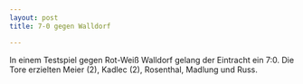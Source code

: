 ```yaml
---
layout: post
title: 7-0 gegen Walldorf

---
```


In einem Testspiel gegen Rot-Weiß Walldorf gelang der Eintracht ein 7:0. Die Tore erzielten Meier (2), Kadlec (2), Rosenthal, Madlung und Russ.


